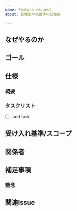 ```yaml
---
name: Feature request
about: 新機能や改善等の仕様用

---
```


## なぜやるのか

<!-- やることになった背景等を書く -->

## ゴール

<!-- これをリリースすることで何を達成したいのか -->

## 仕様

### 概要

<!-- 量が多ければ、概要と詳細に分ける -->
<!-- 期待する・期待しない動作を書く -->

### タスクリスト

- [ ] add task

## 受け入れ基準/スコープ

## 関係者

## 補足事項

### 懸念

<!-- 気になる点や仕様上での懸念事項等あれば記載する -->

## 関連Issue

